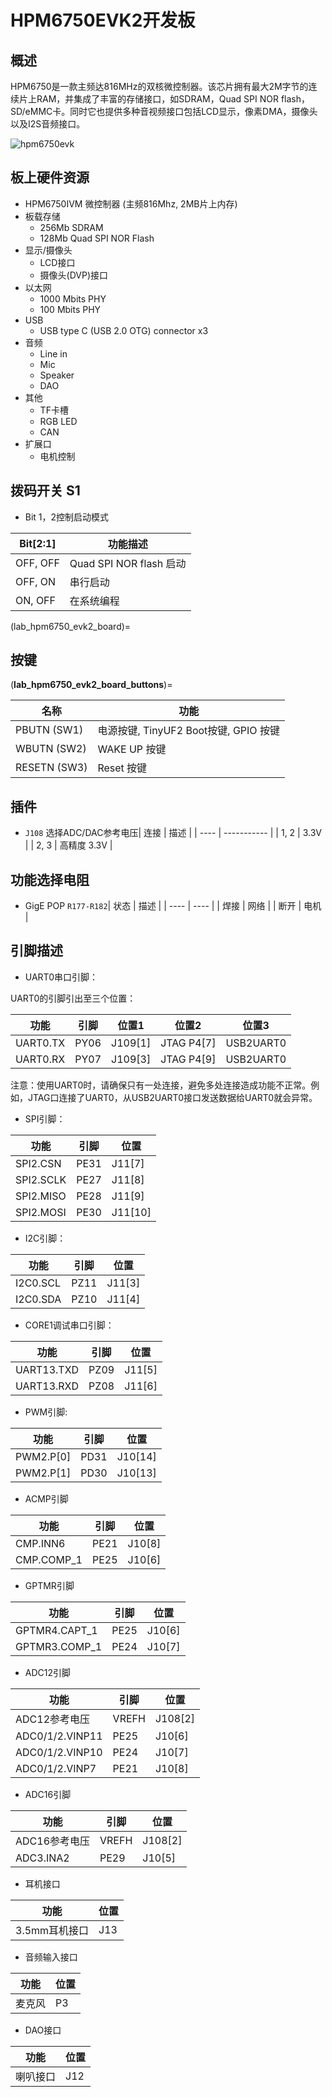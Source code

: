 # HPM6750EVK2开发板

## 概述

HPM6750是一款主频达816MHz的双核微控制器。该芯片拥有最大2M字节的连续片上RAM，并集成了丰富的存储接口，如SDRAM，Quad SPI NOR flash， SD/eMMC卡。同时它也提供多种音视频接口包括LCD显示，像素DMA，摄像头以及I2S音频接口。

 ![hpm6750evk](../../doc/images/boards/hpm6750evk2/hpm6750evk2.png "hpm6750evk2")

## 板上硬件资源

- HPM6750IVM 微控制器 (主频816Mhz, 2MB片上内存)
- 板载存储
  - 256Mb SDRAM
  - 128Mb Quad SPI NOR Flash
- 显示/摄像头
  - LCD接口
  - 摄像头(DVP)接口
- 以太网
  - 1000 Mbits PHY
  - 100 Mbits PHY
- USB
  - USB type C (USB 2.0 OTG) connector x3
- 音频
  - Line in
  - Mic
  - Speaker
  - DAO
- 其他
  - TF卡槽
  - RGB LED
  - CAN
- 扩展口
  - 电机控制

## 拨码开关 S1

- Bit 1，2控制启动模式

| Bit[2:1] | 功能描述                |
| -------- | ----------------------- |
| OFF, OFF | Quad SPI NOR flash 启动 |
| OFF, ON  | 串行启动                |
| ON, OFF  | 在系统编程              |

(lab_hpm6750_evk2_board)=

## 按键

(**lab_hpm6750_evk2_board_buttons**)=

| 名称         | 功能                                  |
| ------------ | ------------------------------------- |
| PBUTN (SW1)  | 电源按键, TinyUF2 Boot按键, GPIO 按键 |
| WBUTN (SW2)  | WAKE UP 按键                          |
| RESETN (SW3) | Reset 按键                            |

## 插件

- `J108` 选择ADC/DAC参考电压| 连接 | 描述        |
  | ---- | ----------- |
  | 1, 2 | 3.3V        |
  | 2, 3 | 高精度 3.3V |

## 功能选择电阻

- GigE POP `R177-R182`| 状态 | 描述 |
  | ---- | ---- |
  | 焊接 | 网络 |
  | 断开 | 电机 |

## 引脚描述

- UART0串口引脚：

 UART0的引脚引出至三个位置：

| 功能     | 引脚 | 位置1   | 位置2      | 位置3     |
| -------- | ---- | ------- | ---------- | --------- |
| UART0.TX | PY06 | J109[1] | JTAG P4[7] | USB2UART0 |
| UART0.RX | PY07 | J109[3] | JTAG P4[9] | USB2UART0 |

注意：使用UART0时，请确保只有一处连接，避免多处连接造成功能不正常。例如，JTAG口连接了UART0，从USB2UART0接口发送数据给UART0就会异常。

- SPI引脚：

| 功能      | 引脚 | 位置    |
| --------- | ---- | ------- |
| SPI2.CSN  | PE31 | J11[7]  |
| SPI2.SCLK | PE27 | J11[8]  |
| SPI2.MISO | PE28 | J11[9]  |
| SPI2.MOSI | PE30 | J11[10] |

- I2C引脚：

| 功能     | 引脚 | 位置   |
| -------- | ---- | ------ |
| I2C0.SCL | PZ11 | J11[3] |
| I2C0.SDA | PZ10 | J11[4] |

- CORE1调试串口引脚：

| 功能       | 引脚 | 位置   |
| ---------- | ---- | ------ |
| UART13.TXD | PZ09 | J11[5] |
| UART13.RXD | PZ08 | J11[6] |

- PWM引脚:

| 功能      | 引脚 | 位置    |
| --------- | ---- | ------- |
| PWM2.P[0] | PD31 | J10[14] |
| PWM2.P[1] | PD30 | J10[13] |

- ACMP引脚

| 功能       | 引脚 | 位置   |
| ---------- | ---- | ------ |
| CMP.INN6   | PE21 | J10[8] |
| CMP.COMP_1 | PE25 | J10[6] |

- GPTMR引脚

| 功能          | 引脚 | 位置   |
| ------------- | ---- | ------ |
| GPTMR4.CAPT_1 | PE25 | J10[6] |
| GPTMR3.COMP_1 | PE24 | J10[7] |

- ADC12引脚

| 功能            | 引脚  | 位置    |
| --------------- | ----- | ------- |
| ADC12参考电压   | VREFH | J108[2] |
| ADC0/1/2.VINP11 | PE25  | J10[6]  |
| ADC0/1/2.VINP10 | PE24  | J10[7]  |
| ADC0/1/2.VINP7  | PE21  | J10[8]  |

- ADC16引脚

| 功能          | 引脚  | 位置    |
| ------------- | ----- | ------- |
| ADC16参考电压 | VREFH | J108[2] |
| ADC3.INA2     | PE29  | J10[5]  |

- 耳机接口

| 功能          | 位置 |
| ------------- | ---- |
| 3.5mm耳机接口 | J13  |

- 音频输入接口

| 功能   | 位置 |
| ------ | ---- |
| 麦克风 | P3   |

- DAO接口

| 功能     | 位置 |
| -------- | ---- |
| 喇叭接口 | J12  |
